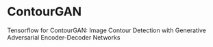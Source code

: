 # ContourGAN
Tensorflow for ContourGAN: Image Contour Detection with Generative Adversarial Encoder-Decoder Networks
